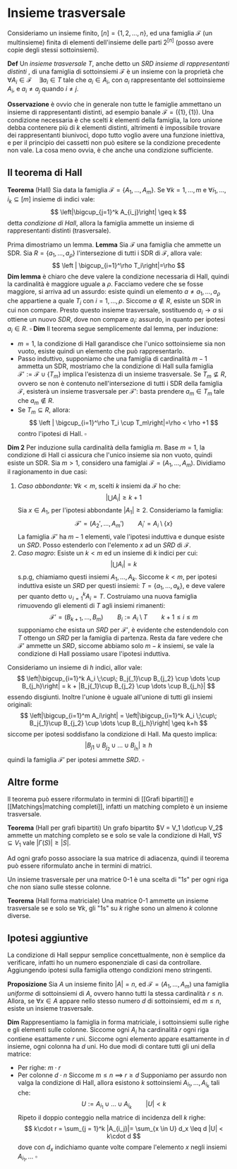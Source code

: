 # Insieme trasversale

Consideriamo un insieme finito, $[n] = \{1,2,\dots, n\}$, ed una famiglia $\mathcal{F}$ (un multinsieme) finita di elementi dell'insieme delle parti $2^{[n]}$ (posso avere copie degli stessi sottoinsiemi).

**Def** Un _insieme trasversale_ $T$, anche detto un  $SRD$ _insieme di rappresentanti distinti_ , di una famiglia di sottoinsiemi $\mathcal{F}$ è un insieme con la proprietà che $\forall A_i \in \mathcal{F} \quad \exists a_i \in T$ tale che $a_i \in A_i$, con $a_i$ rappresentante del sottoinsieme $A_i$, e $a_i \neq a_j$ quando $i\neq j$.

**Osservazione** è ovvio che in generale non tutte le famiglie ammettano un insieme di rappresentanti distinti, ad esempio banale $\mathcal{F} = (\{1\}, \{1\})$. 
Una condizione necessaria è che scelti $k$ elementi della famiglia, la loro unione debba contenere più di $k$ elementi distinti, altrimenti è impossibile trovare dei rappresentanti biunivoci, dopo tutto voglio avere una funzione iniettiva, e per il principio dei cassetti non può esitere se la condizione precedente non vale.
La cosa meno ovvia, è che anche una condizione sufficiente.

## Il teorema di Hall

**Teorema** (Hall)
Sia data la famiglia $\mathcal{F} = \{A_1,\dots,A_m\}$. Se $\forall k = 1,\dots,m$ e $\forall i_1,\dots,i_k \subseteq [m]$ insieme di indici vale:
$$
\left|\bigcup_{j=1}^k A_{i_j}\right| \geq k 
$$
detta _condizione di Hall_, allora la famiglia ammette un insieme di rappresentanti distinti (trasversale).

Prima dimostriamo un lemma.
**Lemma** Sia $\mathcal{F}$ una famiglia che ammette un SDR. Sia $R = \{a_1,\dots,a_{\rho}\}$ l'intersezione di tutti i SDR di $\mathcal{F}$, allora vale:
$$
\left | \bigcup_{i=1}^\rho T_i\right|=\rho
$$
**Dim lemma** è chiaro che deve valere la condizione necessaria di Hall, quindi la cardinalità è maggiore uguale a $\rho$. Facciamo vedere che se fosse maggiore, si arriva ad un assurdo: esiste quindi un elemento $a \neq a_1,\dots,a_\rho$ che appartiene a quale $T_i$ con $i=1,\dots,\rho$. Siccome $a \notin R$, esiste un SDR in cui non compare. Presto questo insieme trasversale, sostituendo $a_i \to a$ si ottiene un nuovo $SDR$, dove non compare $a_i$: assurdo, in quanto per ipotesi $a_i \in R$. $\square$
**Dim** Il teorema segue semplicemente dal lemma, per induzione:
- $m=1$, la condizione di Hall garandisce che l'unico sottoinsieme sia non vuoto, esiste quindi un elemento che può rappresentarlo.
- Passo induttivo, supponiamo che una famiglia di cardinalità $m-1$ ammetta un SDR, mostriamo che la condizione di Hall sulla famiglia $\mathcal{F}' := \mathcal{F} \cup \{T_m\}$ implica l'esistenza di un insieme trasversale. Se $T_m \not\subseteq R$, ovvero se non è contenuto nell'intersezione di tutti i SDR della famiglia $\mathcal{F}$, esisterà un insieme trasversale per $\mathcal{F}'$: basta prendere $a_m \in T_m$ tale che $a_m \notin R$. 
- Se $T_m \subseteq R$, allora:
$$
\left | \bigcup_{i=1}^\rho T_i \cup T_m\right|=\rho < \rho +1
$$
contro l'ipotesi di Hall. $\square$

**Dim 2**
Per induzione sulla cardinalità della famiglia $m$.
Base $m=1$, la condizione di Hall ci assicura che l'unico insieme sia non vuoto, quindi esiste un SDR.
Sia $m > 1$, considero una famiglai $\mathcal{F} = (A_1,\dots,A_m)$.
Dividiamo il ragionamento in due casi:
1. _Caso abbondante_: $\forall k < m$, scelti $k$ insiemi da $\mathcal{F}$ ho che:
$$
\left|\bigcup A_i\right| \geq k+1
$$
Sia $x \in A_1$, per l'ipotesi abbondante $|A_1| \geq 2$. Consideriamo la famiglia:
$$
\mathcal{F}' = (A_2',\dots, A_m') \qquad A_i' = A_i \setminus \{x\}
$$
La famiglia $\mathcal{F}'$ ha $m-1$ elementi, vale l'ipotesi induttiva e dunque esiste un $SRD$. Posso estenderlo con l'elemento $x$ ad un $SRD$ di $\mathcal{F}$.
2. _Caso magro_: Esiste un $k<m$ ed un insieme di $k$ indici per cui:
$$
\left|\bigcup A_i\right| = k
$$
s.p.g, chiamiamo questi insiemi $A_1,\dots,A_k$. Siccome $k<m$, per ipotesi induttiva esiste un $SRD$ per questi insiemi: $T = \{a_1,\dots,a_k\}$, e deve valere per quanto detto $\cup_{i=1}^k A_i = T$.
Costruiamo una nuova famiglia rimuovendo gli elementi di $T$ agli insiemi rimanenti:
$$
\mathcal{F}' = (B_{k+1},\dots, B_m) \qquad B_i:= A_i \setminus T \qquad k+1\leq i \leq m 
$$
supponiamo che esista un $SRD$ per $\mathcal{F}'$, è evidente che estendendolo con $T$ ottengo un $SRD$ per la famiglia di partenza. Resta da fare vedere che $\mathcal{F}'$ ammette un $SRD$, siccome abbiamo solo $m-k$ insiemi, se vale la condizione di Hall possiamo usare l'ipotesi induttiva.

Consideriamo un insieme di $h$ indici, allor vale:
$$
\left|\bigcup_{i=1}^k A_i \;\cup\; B_j{_1}\cup B_{j_2} \cup \dots \cup B_{j_h}\right| = k + |B_j{_1}\cup B_{j_2} \cup \dots \cup B_{j_h}|
$$
essendo disgiunti. Inoltre l'unione è uguale all'unione di tutti gli insiemi originali:
$$
\left|\bigcup_{i=1}^m A_i\right| = \left|\bigcup_{i=1}^k A_i \;\cup\; B_j{_1}\cup B_{j_2} \cup \dots \cup B_{j_h}\right| \geq k+h
$$
siccome per ipotesi soddisfano la condizione di Hall. Ma questo implica:
$$
|B_j{_1}\cup B_{j_2} \cup \dots \cup B_{j_h}| \geq h
$$
quindi la famiglia $\mathcal{F}'$ per ipotesi ammette $SRD$. $\square$

## Altre forme 

Il teorema può essere riformulato in termini di [[Grafi bipartiti]] e [[Matchings|matching completi]], infatti un matching completo è un insieme trasversale. 

**Teorema** (Hall per grafi bipartiti) Un grafo bipartito $V = V_1 \dot\cup V_2$ ammette un matching completo se e solo se vale la condizione di Hall, $\forall S \subseteq V_1$ vale $|\Gamma(S)| \geq |S|$.

Ad ogni grafo posso associare la sua matrice di adiacenza, quindi il teorema può essere riformulato anche in termini di matrici.

Un insieme trasversale per una matrice $0$-$1$ è una scelta di "$1s$" per ogni riga che non siano sulle stesse colonne.   


**Teorema** (Hall forma matriciale) Una matrice $0$-$1$ ammette un insieme trasversale se e solo se $\forall k$, gli "$1$s" su $k$ righe sono un almeno $k$ colonne diverse.

## Ipotesi aggiuntive

La condizione di Hall seppur semplice concettualmente, non è semplice da verificare, infatti ho un numero esponenziale di casi da controllare.
Aggiungendo ipotesi sulla famiglia ottengo condizioni meno stringenti.

**Proposizione** Sia $A$ un insieme finito $|A|=n$, ed $\mathcal{F} = (A_1,\dots,A_m)$ una famiglia _uniforme_ di sottoinsiemi di $A$, ovvero hanno tutti la stessa cardinalità $r \leq n$. Allora, se $\forall x \in A$  appare nello stesso numero $d$ di sottoinsiemi, ed $m \leq n$, esiste un insieme trasversale.

**Dim** Rappresentiamo la famiglia in forma matriciale, i sottoinsiemi sulle righe e gli elementi sulle colonne. Siccome ogni $A_i$ ha cardinalità $r$ ogni riga contiene esattamente $r$ uni. Siccome ogni elemento appare esattamente in $d$ insieme, ogni colonna ha $d$ uni. 
Ho due modi di contare tutti gli uni della matrice:
- Per righe: $m\cdot r$ 
- Per colonne $d\cdot n$
Siccome $m \leq n$ $\implies$ $r \geq d$ 
Supponiamo per assurdo non valga la condizione di Hall, allora esistono $k$ sottoinsiemi $A_{i_1},\dots,A_{i_k}$ tali che:
$$
U := A_{i_1} \cup \dots \cup A_{i_k}\qquad| U| < k
$$
Ripeto il doppio conteggio nella matrice di incidenza dell $k$ righe:
$$
k\cdot r = \sum_{j = 1}^k |A_{i_j}|= \sum_{x \in U} d_x \leq d |U| < k\cdot d
$$
dove con $d_x$ indichiamo quante volte compare l'elemento $x$ negli insiemi $A_{i_1},\dots$ $\square$ 

